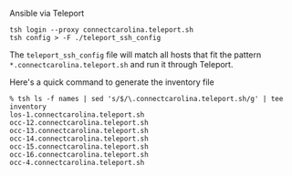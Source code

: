 Ansible via Teleport

```
tsh login --proxy connectcarolina.teleport.sh
tsh config > -F ./teleport_ssh_config
```

The `teleport_ssh_config` file will match all hosts that fit the pattern `*.connectcarolina.teleport.sh` and run it through Teleport.

Here's a quick command to generate the inventory file

```
% tsh ls -f names | sed 's/$/\.connectcarolina.teleport.sh/g' | tee inventory
los-1.connectcarolina.teleport.sh
occ-12.connectcarolina.teleport.sh
occ-13.connectcarolina.teleport.sh
occ-14.connectcarolina.teleport.sh
occ-15.connectcarolina.teleport.sh
occ-16.connectcarolina.teleport.sh
occ-4.connectcarolina.teleport.sh
```
